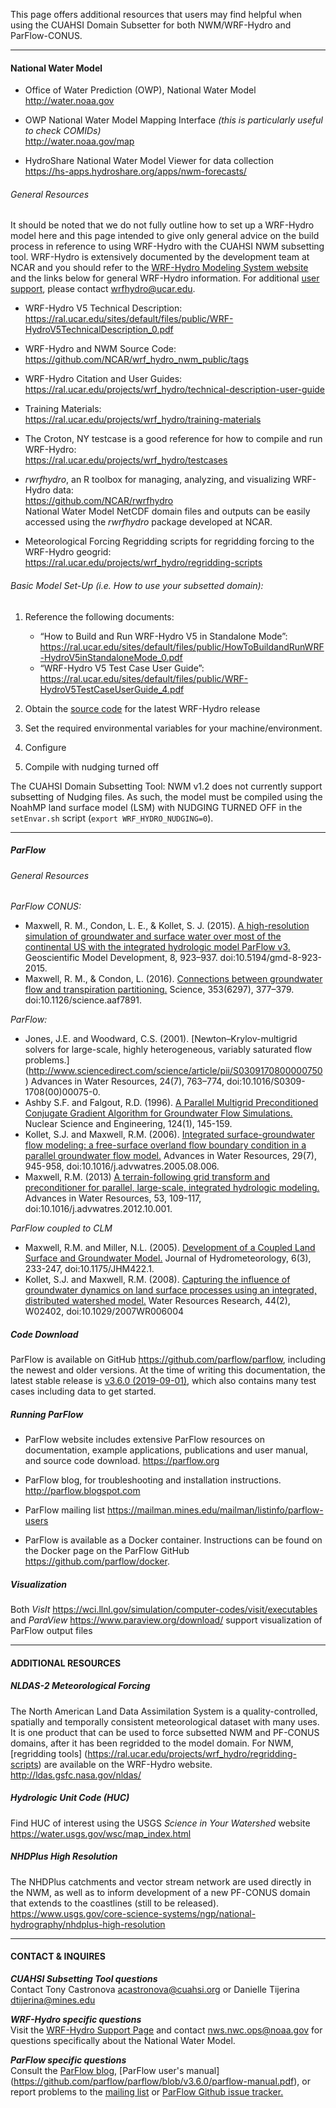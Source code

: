 

This page offers additional resources that users may find helpful when using the CUAHSI Domain Subsetter for both NWM/WRF-Hydro and ParFlow-CONUS. 

---

#### National Water Model 

- Office of Water Prediction (OWP), National Water Model  
<http://water.noaa.gov>

- OWP National Water Model Mapping Interface _(this is particularly useful to check COMIDs)_  
<http://water.noaa.gov/map>

- HydroShare National Water Model Viewer for data collection  
<https://hs-apps.hydroshare.org/apps/nwm-forecasts/>

###### General Resources

It should be noted that we do not fully outline how to set up a WRF-Hydro model here and this page intended to give only general advice on the build process in reference to using WRF-Hydro with the CUAHSI NWM subsetting tool. WRF-Hydro is extensively documented by the development team at NCAR and you should refer to the [WRF-Hydro Modeling System website](<https://ral.ucar.edu/projects/wrf_hydro/overview>) and the links below for general WRF-Hydro information. For additional [user support](<https://ral.ucar.edu/projects/wrf_hydro/contact>), please contact <wrfhydro@ucar.edu>.

- WRF-Hydro V5 Technical Description:  
<https://ral.ucar.edu/sites/default/files/public/WRF-HydroV5TechnicalDescription_0.pdf>

- WRF-Hydro and NWM Source Code:  
<https://github.com/NCAR/wrf_hydro_nwm_public/tags>

- WRF-Hydro Citation and User Guides:  
<https://ral.ucar.edu/projects/wrf_hydro/technical-description-user-guide>

- Training Materials:  
<https://ral.ucar.edu/projects/wrf_hydro/training-materials>

- The Croton, NY testcase is a good reference for how to compile and run WRF-Hydro:  
<https://ral.ucar.edu/projects/wrf_hydro/testcases>  

- _rwrfhydro_, an R toolbox for managing, analyzing, and visualizing WRF-Hydro data:  
<https://github.com/NCAR/rwrfhydro>  
National Water Model NetCDF domain files and outputs can be easily accessed using the  _rwrfhydro_ package developed at NCAR. 

- Meteorological Forcing Regridding scripts for regridding forcing to the WRF-Hydro geogrid:  
<https://ral.ucar.edu/projects/wrf_hydro/regridding-scripts>


###### Basic Model Set-Up (i.e. How to use your subsetted domain):

1. Reference the following documents:  
	- “How to Build and Run WRF-Hydro V5 in Standalone Mode”:  
<https://ral.ucar.edu/sites/default/files/public/HowToBuildandRunWRF-HydroV5inStandaloneMode_0.pdf>
	- “WRF-Hydro V5 Test Case User Guide”:  
<https://ral.ucar.edu/sites/default/files/public/WRF-HydroV5TestCaseUserGuide_4.pdf>

2. Obtain the [source code](<https://github.com/NCAR/wrf_hydro_nwm_public/tags>) for the latest WRF-Hydro release

3. Set the required environmental variables for your machine/environment.

4. Configure 

5. Compile with nudging turned off  

The CUAHSI Domain Subsetting Tool: NWM v1.2 does not currently support subsetting of Nudging files.  As such, the model must be compiled using the NoahMP land surface model (LSM) with NUDGING TURNED OFF in the ```setEnvar.sh``` script (```export WRF_HYDRO_NUDGING=0```). 

---

##### ParFlow


###### General Resources

_ParFlow CONUS:_

- Maxwell, R. M., Condon, L. E., & Kollet, S. J. (2015). [A high-resolution simulation of groundwater and surface water over most of the continental US with the integrated hydrologic model ParFlow v3.](<https://www.geosci-model-dev.net/8/923/2015/>) Geoscientific Model Development, 8, 923–937. doi:10.5194/gmd-8-923-2015.  
- Maxwell, R. M., & Condon, L. (2016). [Connections between groundwater flow and transpiration partitioning.](<https://science.sciencemag.org/content/353/6297/377>) Science, 353(6297), 377–379. doi:10.1126/science.aaf7891.

_ParFlow:_

- Jones, J.E. and Woodward, C.S. (2001). [Newton–Krylov-multigrid solvers for large-scale, highly heterogeneous, variably saturated flow problems.] (<http://www.sciencedirect.com/science/article/pii/S0309170800000750>) Advances in Water Resources, 24(7), 763–774, doi:10.1016/S0309-1708(00)00075-0.  
- Ashby S.F. and Falgout, R.D. (1996). [A Parallel Multigrid Preconditioned Conjugate Gradient Algorithm for Groundwater Flow Simulations.](<http://www.ans.org/pubs/journals/nse/a_24230>) Nuclear Science and Engineering, 124(1), 145-159.  
- Kollet, S.J. and Maxwell, R.M. (2006). [Integrated surface-groundwater flow modeling: a free-surface overland flow boundary condition in a parallel groundwater flow model.](<https://www.sciencedirect.com/science/article/abs/pii/S0309170805002101>) Advances in Water Resources, 29(7), 945-958, doi:10.1016/j.advwatres.2005.08.006.  
- Maxwell, R.M. (2013) [A terrain-following grid transform and preconditioner for parallel, large-scale, integrated hydrologic modeling.](<https://www.sciencedirect.com/science/article/abs/pii/S0309170812002564>) Advances in Water Resources, 53, 109-117, doi:10.1016/j.advwatres.2012.10.001.  

_ParFlow coupled to CLM_

- Maxwell, R.M. and Miller, N.L. (2005). [Development of a Coupled Land Surface and Groundwater Model.](<https://journals.ametsoc.org/doi/full/10.1175/JHM422.1>) Journal of Hydrometeorology, 6(3), 233-247, doi:10.1175/JHM422.1.  
- Kollet, S.J. and Maxwell, R.M. (2008). [Capturing the influence of groundwater dynamics on land surface processes using an integrated, distributed watershed model.](<https://agupubs.onlinelibrary.wiley.com/doi/full/10.1029/2007WR006004>) Water Resources Research, 44(2), W02402, doi:10.1029/2007WR006004

##### Code Download

ParFlow is available on GitHub <https://github.com/parflow/parflow>, including the newest and older versions. At the time of writing this documentation, the latest stable release is [v3.6.0 (2019-09-01)](<https://github.com/parflow/parflow/releases/tag/v3.6.0>), which also contains many test cases including data to get started.

##### Running ParFlow
- ParFlow website includes extensive ParFlow resources on documentation, example applications, publications and user manual, and source code download.
<https://parflow.org>

- ParFlow blog, for troubleshooting and installation instructions. <http://parflow.blogspot.com>

- ParFlow mailing list <https://mailman.mines.edu/mailman/listinfo/parflow-users>

- ParFlow is available as a Docker container. Instructions can be found on the Docker page on the ParFlow GitHub <https://github.com/parflow/docker>.


##### Visualization
Both _VisIt_ <https://wci.llnl.gov/simulation/computer-codes/visit/executables> and _ParaView_ <https://www.paraview.org/download/>  support visualization of ParFlow output files 

---

#### ADDITIONAL RESOURCES 

##### NLDAS-2 Meteorological Forcing  
The North American Land Data Assimilation System is a quality-controlled, spatially and temporally consistent meteorological dataset with many uses. It is one product that can be used to force subsetted NWM and PF-CONUS domains, after it has been regridded to the model domain. For NWM, [regridding tools] (<https://ral.ucar.edu/projects/wrf_hydro/regridding-scripts>) are available on the WRF-Hydro website. <http://ldas.gsfc.nasa.gov/nldas/>  

##### Hydrologic Unit Code (HUC)
Find HUC of interest using the USGS _Science in Your Watershed_ website <https://water.usgs.gov/wsc/map_index.html>

##### NHDPlus High Resolution 
The NHDPlus catchments and vector stream network are used directly in the NWM, as well as to inform development of a new PF-CONUS domain that extends to the coastlines (still to be released). <https://www.usgs.gov/core-science-systems/ngp/national-hydrography/nhdplus-high-resolution>

---

#### CONTACT & INQUIRES 

***CUAHSI Subsetting Tool questions***    
Contact Tony Castronova <acastronova@cuahsi.org> or Danielle Tijerina <dtijerina@mines.edu>

***WRF-Hydro specific questions***   
Visit the [WRF-Hydro Support Page](https://ral.ucar.edu/projects/wrf_hydro/contact) and contact <nws.nwc.ops@noaa.gov> for questions specifically about the National Water Model.

***ParFlow specific questions***  
Consult the [ParFlow blog](<http://parflow.blogspot.com/>), [ParFlow user's manual] (<https://github.com/parflow/parflow/blob/v3.6.0/parflow-manual.pdf>), or report problems to the [mailing list](<https://mailman.mines.edu/mailman/listinfo/parflow-users>) or [ParFlow Github issue tracker.](<https://github.com/parflow/parflow/issues>)


